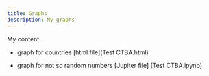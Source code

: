 ```yaml
---
title: Graphs
description: My graphs
---
```

My content
- graph for countries [html file](Test CTBA.html)

- graph for not so random numbers [Jupiter file] (Test CTBA.ipynb)
